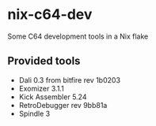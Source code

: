 # nix-c64-dev

Some C64 development tools in a Nix flake

## Provided tools

* Dali 0.3 from bitfire rev 1b0203
* Exomizer 3.1.1
* Kick Assembler 5.24
* RetroDebugger rev 9bb81a
* Spindle 3

